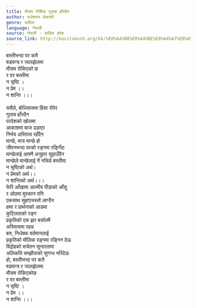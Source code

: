 ```yaml
---
title: मौसम रोकिँदा गुलाब हाँस्दैन
author: राधेश्याम लेकाली
genre: कविता
language: नेपाली
source: नेपाली - कविता कोश
source_link: http://kavitakosh.org/kk/%E0%A4%B0%E0%A4%BE%E0%A4%A7%E0%A5%87%E0%A4%B6%E0%A5%8D%E0%A4%AF%E0%A4%BE%E0%A4%AE_%E0%A4%B2%E0%A5%87%E0%A4%95%E0%A4%BE%E0%A4%B2%E0%A5%80
---
```


बस्तीभन्दा पर कतै  
षड्यन्त्र र जालझेलमा  
मौसम रोकिएको छ  
र वर बस्तीमा  
न सृष्टि ।  
न प्रेम ।।  
न शान्ति ।।।  
   
यसैले, बोधिसत्वमा हिंसा रोपेर  
गुलाब हाँस्दैन  
परदेशको खोलमा  
आकाशमा बाज उडाएर  
निर्भय अस्तित्व रहँदैन  
मान्छे, मात्र मान्छे हो  
जीवनभन्दा परको रङ्गमा रङ्गिँदा  
मान्छेलाई आफ्नै अनुहार सुहाउँदैन  
मान्छेले मान्छेलाई नै नचिन्ने बस्तीमा  
न सृष्टिको अर्थ।  
न प्रेमको अर्थ।।  
न शान्तिको अर्थ।।।  
फेरि आँखामा आत्मीय पीडाको आँसु  
र ओठमा मुस्कान पनि  
एकसाथ सुहाएजस्तो लाग्दैन  
क्षमा र प्रार्थनाको आडमा  
कुटिलताको रङ्ग  
प्रकृतिको एक झर बर्सातमै  
अस्तित्वमा रहन्न  
बरु, निर्धक्क वर्तमानलाई  
प्रकृतिको मौलिक रङ्गमा रङ्गिन देऊ  
विद्रोहको सचेतन सुन्दरतामा  
अलिकति सम्झौताको सुगन्ध भरिदेऊ  
हो, बस्तीभन्दा पर कतै  
षड्यन्त्र र जालझेलमा  
मौसम रोकिएकोछ  
र वर बस्तीमा  
न सृष्टि ।  
न प्रेम ।।  
न शान्ति ।।।
